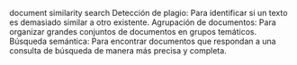 document similarity search
Detección de plagio: Para identificar si un texto es demasiado similar a otro existente.
Agrupación de documentos: Para organizar grandes conjuntos de documentos en grupos temáticos.
Búsqueda semántica: Para encontrar documentos que respondan a una consulta de búsqueda de manera más precisa y completa.
